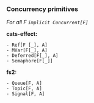 ### Concurrency primitives
_For all F `implicit Concurrent[F]`_

__cats-effect:__

    - Ref[F [_], A]
    - MVar[F[_], A]
    - Deferred[F[_], A]
    - Semaphore[F[_]]

__fs2:__

    - Queue[F, A]
    - Topic[F, A]
    - Signal[F, A]
   
   